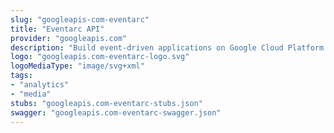 ```yaml
---
slug: "googleapis-com-eventarc"
title: "Eventarc API"
provider: "googleapis.com"
description: "Build event-driven applications on Google Cloud Platform."
logo: "googleapis.com-eventarc-logo.svg"
logoMediaType: "image/svg+xml"
tags:
- "analytics"
- "media"
stubs: "googleapis.com-eventarc-stubs.json"
swagger: "googleapis.com-eventarc-swagger.json"
---
```

